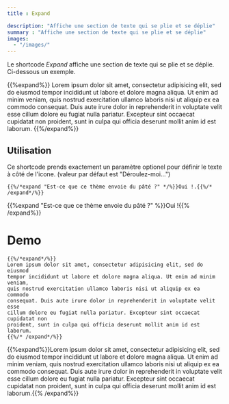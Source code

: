 ```yaml
---
title : Expand

description: "Affiche une section de texte qui se plie et se déplie"
summary : "Affiche une section de texte qui se plie et se déplie"
images: 
  - "/images/"
---
```


Le shortcode *Expand* affiche une section de texte qui se plie et se déplie.
Ci-dessous un exemple.

{{%expand%}}
Lorem ipsum dolor sit amet, consectetur adipisicing elit, sed do eiusmod
tempor incididunt ut labore et dolore magna aliqua. Ut enim ad minim veniam,
quis nostrud exercitation ullamco laboris nisi ut aliquip ex ea commodo
consequat. Duis aute irure dolor in reprehenderit in voluptate velit esse
cillum dolore eu fugiat nulla pariatur. Excepteur sint occaecat cupidatat non
proident, sunt in culpa qui officia deserunt mollit anim id est laborum.
{{%/expand%}}


## Utilisation


Ce shortcode prends exactement un paramètre optionel pour définir le texte à côté de l'icone. (valeur par défaut est "Déroulez-moi...")

	{{%/*expand "Est-ce que ce thème envoie du pâté ?" */%}}Oui !.{{%/* /expand*/%}}

{{%expand "Est-ce que ce thème envoie du pâté ?" %}}Oui !{{% /expand%}}

# Demo

	{{%/*expand*/%}}
    Lorem ipsum dolor sit amet, consectetur adipisicing elit, sed do eiusmod
	tempor incididunt ut labore et dolore magna aliqua. Ut enim ad minim veniam,
	quis nostrud exercitation ullamco laboris nisi ut aliquip ex ea commodo
	consequat. Duis aute irure dolor in reprehenderit in voluptate velit esse
	cillum dolore eu fugiat nulla pariatur. Excepteur sint occaecat cupidatat non
	proident, sunt in culpa qui officia deserunt mollit anim id est laborum.
    {{%/* /expand*/%}}


{{%expand%}}Lorem ipsum dolor sit amet, consectetur adipisicing elit, sed do eiusmod
tempor incididunt ut labore et dolore magna aliqua. Ut enim ad minim veniam,
quis nostrud exercitation ullamco laboris nisi ut aliquip ex ea commodo
consequat. Duis aute irure dolor in reprehenderit in voluptate velit esse
cillum dolore eu fugiat nulla pariatur. Excepteur sint occaecat cupidatat non
proident, sunt in culpa qui officia deserunt mollit anim id est laborum.{{% /expand%}}
